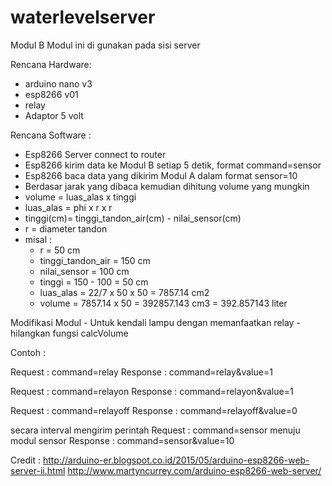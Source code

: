 # waterlevelserver


Modul B
Modul ini di gunakan pada sisi server

Rencana Hardware:
- arduino nano v3
- esp8266 v01
- relay
- Adaptor 5 volt

Rencana Software :
- Esp8266 Server connect to router 
- Esp8266 kirim data ke Modul B setiap 5 detik, format command=sensor
- Esp8266 baca data yang dikirim Modul A dalam format sensor=10
- Berdasar jarak yang dibaca kemudian dihitung volume yang mungkin
- volume = luas_alas x tinggi
- luas_alas = phi x r x r
- tinggi(cm)= tinggi_tandon_air(cm) - nilai_sensor(cm)
- r = diameter tandon
- misal : 
    - r = 50 cm
    - tinggi_tandon_air = 150 cm
    - nilai_sensor = 100 cm
    - tinggi = 150 - 100 = 50 cm
    - luas_alas = 22/7 x 50 x 50 = 7857.14 cm2
    - volume = 7857.14 x 50 = 392857.143 cm3 = 392.857143 liter


Modifikasi Modul
    - Untuk kendali lampu dengan memanfaatkan relay
    - hilangkan fungsi calcVolume
    
Contoh :

Request : command=relay
Response : command=relay&value=1
    
Request : command=relayon
Response : command=relayon&value=1

Request : command=relayoff
Response : command=relayoff&value=0

secara interval mengirim perintah
Request : command=sensor menuju modul sensor
Response : command=sensor&value=10
      
Credit :
http://arduino-er.blogspot.co.id/2015/05/arduino-esp8266-web-server-ii.html
http://www.martyncurrey.com/arduino-esp8266-web-server/
